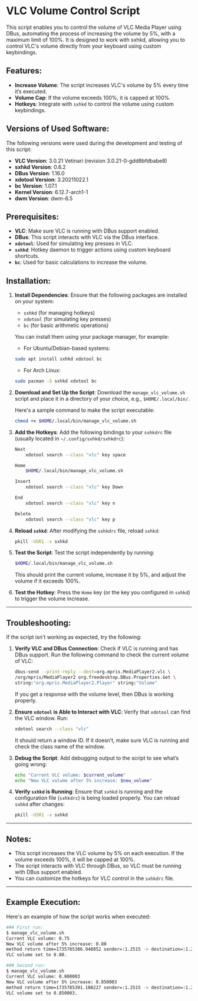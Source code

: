 # VLC Volume Control Script

This script enables you to control the volume of VLC Media Player using DBus, automating the process of increasing the volume by 5%, with a maximum limit of 100%. It is designed to work with sxhkd, allowing you to control VLC's volume directly from your keyboard using custom keybindings.

## Features:

- **Increase Volume**: The script increases VLC's volume by 5% every time it’s executed.
- **Volume Cap**: If the volume exceeds 100%, it is capped at 100%.
- **Hotkeys**: Integrate with `sxhkd` to control the volume using custom keybindings.

## Versions of Used Software:
The following versions were used during the development and testing of this script:

- **VLC Version**: 3.0.21 Vetinari (revision 3.0.21-0-gdd8bfdbabe8)
- **sxhkd Version**: 0.6.2
- **DBus Version**: 1.16.0
- **xdotool Version**: 3.20211022.1
- **bc Version**: 1.07.1
- **Kernel Version**: 6.12.7-arch1-1
- **dwm Version**: dwm-6.5

## Prerequisites:
- **VLC**: Make sure VLC is running with DBus support enabled.
- **DBus**: This script interacts with VLC via the DBus interface.
- **`xdotool`**: Used for simulating key presses in VLC.
- **`sxhkd`**: Hotkey daemon to trigger actions using custom keyboard shortcuts.
- **`bc`**: Used for basic calculations to increase the volume.

## Installation:

1. **Install Dependencies**:
    Ensure that the following packages are installed on your system:

    - `sxhkd` (for managing hotkeys)
    - `xdotool` (for simulating key presses)
    - `bc` (for basic arithmetic operations)

    You can install them using your package manager, for example:

    - For Ubuntu/Debian-based systems:
    ```bash
    sudo apt install sxhkd xdotool bc
    ```

    - For Arch Linux:
    ```bash
    sudo pacman -S sxhkd xdotool bc
    ```

2. **Download and Set Up the Script**:
    Download the `manage_vlc_volume.sh` script and place it in a directory of your choice, e.g., `$HOME/.local/bin/`.

    Here's a sample command to make the script executable:
    ```bash
    chmod +x $HOME/.local/bin/manage_vlc_volume.sh
    ```

3. **Add the Hotkeys**:
    Add the following bindings to your `sxhkdrc` file (usually located in `~/.config/sxhkd/sxhkdrc`):
    ```bash
    Next
        xdotool search --class "vlc" key space

    Home
        $HOME/.local/bin/manage_vlc_volume.sh

    Insert
        xdotool search --class "vlc" key Down

    End
        xdotool search --class "vlc" key n

    Delete
        xdotool search --class "vlc" key p
    ```

4. **Reload `sxhkd`**:
    After modifying the `sxhkdrc` file, reload `sxhkd`:
    ```bash
    pkill -USR1 -x sxhkd
    ```

5. **Test the Script**:
    Test the script independently by running:
    ```bash
    $HOME/.local/bin/manage_vlc_volume.sh
    ```

    This should print the current volume, increase it by 5%, and adjust the volume if it exceeds 100%.

6. **Test the Hotkey**:
    Press the `Home` key (or the key you configured in `sxhkd`) to trigger the volume increase.

---

## Troubleshooting:

If the script isn't working as expected, try the following:

1. **Verify VLC and DBus Connection**:
    Check if VLC is running and has DBus support. Run the following command to check the current volume of VLC:
    ```bash
    dbus-send --print-reply --dest=org.mpris.MediaPlayer2.vlc \
    /org/mpris/MediaPlayer2 org.freedesktop.DBus.Properties.Get \
    string:"org.mpris.MediaPlayer2.Player" string:"Volume"
    ```

    If you get a response with the volume level, then DBus is working properly.

2. **Ensure `xdotool` is Able to Interact with VLC**:
    Verify that `xdotool` can find the VLC window. Run:
    ```bash
    xdotool search --class "vlc"
    ```

    It should return a window ID. If it doesn’t, make sure VLC is running and check the class name of the window.

3. **Debug the Script**:
    Add debugging output to the script to see what’s going wrong:
    ```bash
    echo "Current VLC volume: $current_volume"
    echo "New VLC volume after 5% increase: $new_volume"
    ```

4. **Verify `sxhkd` is Running**:
    Ensure that `sxhkd` is running and the configuration file (`sxhkdrc`) is being loaded properly. You can reload `sxhkd` after changes:
    ```bash
    pkill -USR1 -x sxhkd
    ```

---

## Notes:
- This script increases the VLC volume by 5% on each execution. If the volume exceeds 100%, it will be capped at 100%.
- The script interacts with VLC through DBus, so VLC must be running with DBus support enabled.
- You can customize the hotkeys for VLC control in the `sxhkdrc` file.

---

## Example Execution:

Here's an example of how the script works when executed:

```bash
### First run:
$ manage_vlc_volume.sh
Current VLC volume: 0.75
New VLC volume after 5% increase: 0.80
method return time=1735785386.948852 sender=:1.2515 -> destination=:1.2762 serial=548 reply_serial=2
VLC volume set to 0.80.

### Second run:
$ manage_vlc_volume.sh
Current VLC volume: 0.800003
New VLC volume after 5% increase: 0.850003
method return time=1735785391.188227 sender=:1.2515 -> destination=:1.2764 serial=551 reply_serial=2
VLC volume set to 0.850003.
